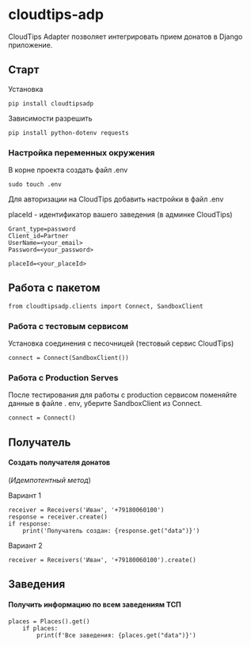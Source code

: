 # cloudtips-adp
CloudTips Adapter позволяет интегрировать прием донатов в Django приложение.

## Старт
Установка
```angular2html
pip install cloudtipsadp
```
Зависимости разрешить 
```angular2html
pip install python-dotenv requests
```
### Настройка переменных окружения
В корне проекта создать файл .env 

```angular2html
sudo touch .env
```
Для авторизации на CloudTips добавить настройки в файл .env

placeId - идентификатор вашего заведения (в админке CloudTips)

```angular2html
Grant_type=password
Client_id=Partner
UserName=<your_email>
Password=<your_password>

placeId=<your_placeId>
```

##  Работа с пакетом

```angular2html
from cloudtipsadp.clients import Connect, SandboxClient 
```
### Работа с тестовым сервисом
Установка соединения c песочницей (тестовый сервис CloudTips)
```angular2html
connect = Connect(SandboxClient())
```
### Работа с Production Serves
После тестирования для работы с production сервисом поменяйте данные в файле .
env, уберите SandboxClient из Connect.
```angular2html
connect = Connect()
```
## Получатель
#### Создать получателя донатов
(*Идемпотентный метод*)

Вариант 1
```angular2html
receiver = Receivers('Иван', '+79180060100')
response = receiver.create()
if response:
    print('Получатель создан: {response.get("data")}')
```
Вариант 2
```angular2html
receiver = Receivers('Иван', '+79180060100').create()
```

## Заведения
#### Получить информацию по всем заведениям ТСП
```angular2html
places = Places().get()
    if places:
        print(f'Все заведения: {places.get("data")}')
```